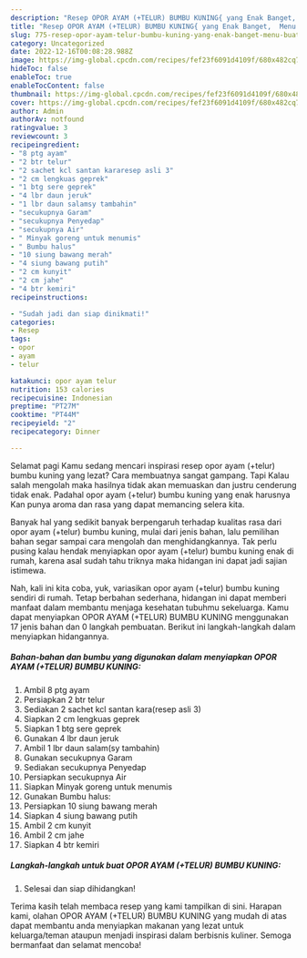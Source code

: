 ```yaml
---
description: "Resep OPOR AYAM (+TELUR) BUMBU KUNING{ yang Enak Banget,  Menu Buat lebaran"
title: "Resep OPOR AYAM (+TELUR) BUMBU KUNING{ yang Enak Banget,  Menu Buat lebaran"
slug: 775-resep-opor-ayam-telur-bumbu-kuning-yang-enak-banget-menu-buat-lebaran
category: Uncategorized
date: 2022-12-16T00:08:28.988Z
image: https://img-global.cpcdn.com/recipes/fef23f6091d4109f/680x482cq70/opor-ayam-telur-bumbu-kuning-foto-resep-utama.jpg
hideToc: false
enableToc: true
enableTocContent: false
thumbnail: https://img-global.cpcdn.com/recipes/fef23f6091d4109f/680x482cq70/opor-ayam-telur-bumbu-kuning-foto-resep-utama.jpg
cover: https://img-global.cpcdn.com/recipes/fef23f6091d4109f/680x482cq70/opor-ayam-telur-bumbu-kuning-foto-resep-utama.jpg
author: Admin
authorAv: notfound
ratingvalue: 3
reviewcount: 3
recipeingredient:
- "8 ptg ayam"
- "2 btr telur"
- "2 sachet kcl santan kararesep asli 3"
- "2 cm lengkuas geprek"
- "1 btg sere geprek"
- "4 lbr daun jeruk"
- "1 lbr daun salamsy tambahin"
- "secukupnya Garam"
- "secukupnya Penyedap"
- "secukupnya Air"
- " Minyak goreng untuk menumis"
- " Bumbu halus"
- "10 siung bawang merah"
- "4 siung bawang putih"
- "2 cm kunyit"
- "2 cm jahe"
- "4 btr kemiri"
recipeinstructions:

- "Sudah jadi dan siap dinikmati!"
categories:
- Resep
tags:
- opor
- ayam
- telur

katakunci: opor ayam telur 
nutrition: 153 calories
recipecuisine: Indonesian
preptime: "PT27M"
cooktime: "PT44M"
recipeyield: "2"
recipecategory: Dinner

---
```



Selamat pagi Kamu sedang mencari inspirasi resep opor ayam (+telur) bumbu kuning yang lezat? Cara membuatnya sangat gampang. Tapi Kalau salah mengolah maka hasilnya tidak akan memuaskan dan justru cenderung tidak enak. Padahal opor ayam (+telur) bumbu kuning yang enak harusnya Kan punya aroma dan rasa yang dapat memancing selera kita.




Banyak hal yang sedikit banyak berpengaruh terhadap kualitas rasa dari opor ayam (+telur) bumbu kuning, mulai dari jenis bahan, lalu pemilihan bahan segar sampai cara mengolah dan menghidangkannya. Tak perlu pusing kalau hendak menyiapkan opor ayam (+telur) bumbu kuning enak di rumah, karena asal sudah tahu triknya maka hidangan ini dapat jadi sajian istimewa.


Nah, kali ini kita coba, yuk, variasikan opor ayam (+telur) bumbu kuning sendiri di rumah. Tetap berbahan sederhana, hidangan ini dapat memberi manfaat dalam membantu menjaga kesehatan tubuhmu sekeluarga. Kamu dapat menyiapkan OPOR AYAM (+TELUR) BUMBU KUNING menggunakan 17 jenis bahan dan 0 langkah pembuatan. Berikut ini langkah-langkah dalam menyiapkan hidangannya.

<!--inarticleads1-->

##### Bahan-bahan dan bumbu yang digunakan dalam menyiapkan OPOR AYAM (+TELUR) BUMBU KUNING:

1. Ambil 8 ptg ayam
1. Persiapkan 2 btr telur
1. Sediakan 2 sachet kcl santan kara(resep asli 3)
1. Siapkan 2 cm lengkuas geprek
1. Siapkan 1 btg sere geprek
1. Gunakan 4 lbr daun jeruk
1. Ambil 1 lbr daun salam(sy tambahin)
1. Gunakan secukupnya Garam
1. Sediakan secukupnya Penyedap
1. Persiapkan secukupnya Air
1. Siapkan  Minyak goreng untuk menumis
1. Gunakan  Bumbu halus:
1. Persiapkan 10 siung bawang merah
1. Siapkan 4 siung bawang putih
1. Ambil 2 cm kunyit
1. Ambil 2 cm jahe
1. Siapkan 4 btr kemiri




<!--inarticleads2-->

##### Langkah-langkah untuk buat OPOR AYAM (+TELUR) BUMBU KUNING:


1. Selesai dan siap dihidangkan!



Terima kasih telah membaca resep yang kami tampilkan di sini. Harapan kami, olahan OPOR AYAM (+TELUR) BUMBU KUNING yang mudah di atas dapat membantu anda menyiapkan makanan yang lezat untuk keluarga/teman ataupun menjadi inspirasi dalam berbisnis kuliner. Semoga bermanfaat dan selamat mencoba!
